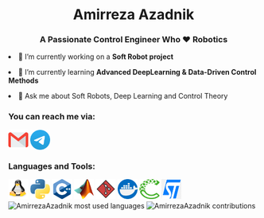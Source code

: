 
<!-- README Title -->
<h1 align="center">Amirreza Azadnik</h1>

<!-- AboutMe Title -->
<h3 align="center">A Passionate Control Engineer Who ❤️ Robotics</h3>

<!-- Quick Summary About My recent state -->
<p><li>🔭 I’m currently working on a <strong>Soft Robot project</a></strong></li></p>

<p><li>🌱 I’m currently learning <strong>Advanced DeepLearning & Data-Driven Control Methods</strong></li></p>

<p><li>💬 Ask me about Soft Robots, Deep Learning and Control Theory </p>

<!-- My Contact Info -->
<h3 align="left">You can reach me via:</h3>

<div align="left">
<!-- Gmail -->
<a href="mailto:azadnikamirreza@gmail.com" target="_blank"><img align="center" src="./Icons/Gmail.png" alt="Gmail: azadnikamirreza@gmail.com" width="40" height="40"/></a>
<!-- Telegram -->
<a href="https://t.me/RAzadnik" target="_blank"><img align="center" src="./Icons/Telegram.svg" alt="Telegram@RAzadnik" width="40" height="40"/></a>
</div>

<!-- Tools and Languages -->
<h3 align="left">Languages and Tools:</h3>
<div align="left">
<!-- OS -->
<!-- linux -->
<a href="https://www.linux.org/" target="_blank"><img src="./Icons/Linux.svg" alt="Linux" width="40" height="40"/></a>
<!-- Languages -->
<!-- python -->
<a href="https://www.python.org" target="_blank"><img src="./Icons/Python.png" alt="Python" width="40" height="40"/></a>
<!-- CPP -->
<a href="https://www.w3schools.com/cpp/" target="_blank"><img src="./Icons/CPP.png" alt="CPP" width="40" height="40"/></a>
<!-- Matalb -->
<a href="https://www.mathworks.com/" target="_blank"><img src="./Icons/Matlab.png" alt="MATLAB" width="40" height="40"/></a>
<!-- Git -->
<a href="https://git-scm.com/" target="_blank"><img src="./Icons/Git.png" alt="Git" width="40" height="40"/></a>
<!-- Docker -->
<a href="https://www.docker.com/" target="_blank"><img src="./Icons/Docker.png" alt="Docker" width="40" height="40"/></a>
<!-- Conda -->
<a href="https://www.anaconda.org/" target="_blank"><img src="./Icons/Conda.png" alt="Conda" width="40" height="40"/></a>
<!-- STM32 -->
<a href="https://www.st.com/" target="_blank"><img src="./Icons/stm32.png" alt="STM32" width="40" height="40"/></a>



<!-- Github Stats -->
<div>
  <img width="41%" align="center" src="https://github-readme-stats.vercel.app/api/top-langs/?username=AmirrezaAzadnik&theme=vue-dark&show_icons=true&locale=en&layout=compact&hide_border=true" alt="AmirrezaAzadnik most used languages" />
  <img width="57%" align="center" src="https://github-readme-streak-stats.herokuapp.com/?user=AmirrezaAzadnik&theme=vue-dark&hide_border=true" alt="AmirrezaAzadnik contributions" />
</div>
